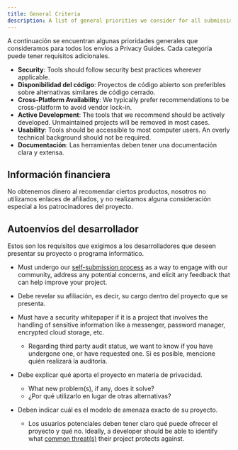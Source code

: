 ```yaml
---
title: General Criteria
description: A list of general priorities we consider for all submissions to Privacy Guides.
---
```


A continuación se encuentran algunas prioridades generales que consideramos para todos los envíos a Privacy Guides. Cada categoría puede tener requisitos adicionales.

- **Security**: Tools should follow security best practices wherever applicable.
- **Disponibilidad del código**: Proyectos de código abierto son preferibles sobre alternativas similares de código cerrado.
- **Cross-Platform Availability**: We typically prefer recommendations to be cross-platform to avoid vendor lock-in.
- **Active Development**: The tools that we recommend should be actively developed. Unmaintained projects will be removed in most cases.
- **Usability**: Tools should be accessible to most computer users. An overly technical background should not be required.
- **Documentación**: Las herramientas deben tener una documentación clara y extensa.

## Información financiera

No obtenemos dinero al recomendar ciertos productos, nosotros no utilizamos enlaces de afiliados, y no realizamos alguna consideración especial a los patrocinadores del proyecto.

## Autoenvíos del desarrollador

Estos son los requisitos que exigimos a los desarrolladores que deseen presentar su proyecto o programa informático.

- Must undergo our [self-submission process](https://discuss.privacyguides.net/t/about-the-project-showcase-category/114) as a way to engage with our community, address any potential concerns, and elicit any feedback that can help improve your project.

- Debe revelar su afiliación, es decir, su cargo dentro del proyecto que se presenta.

- Must have a security whitepaper if it is a project that involves the handling of sensitive information like a messenger, password manager, encrypted cloud storage, etc.
    - Regarding third party audit status, we want to know if you have undergone one, or have requested one. Si es posible, mencione quién realizará la auditoría.

- Debe explicar qué aporta el proyecto en materia de privacidad.
    - What new problem(s), if any, does it solve?
    - ¿Por qué utilizarlo en lugar de otras alternativas?

- Deben indicar cuál es el modelo de amenaza exacto de su proyecto.
    - Los usuarios potenciales deben tener claro qué puede ofrecer el proyecto y qué no. Ideally, a developer should be able to identify what [common threat(s)](../basics/common-threats.md) their project protects against.
